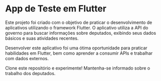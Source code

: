 # App de Teste em Flutter

Este projeto foi criado com o objetivo de praticar o desenvolvimento de aplicativos utilizando o framework Flutter. O aplicativo utiliza a API do governo para buscar informações sobre deputados, exibindo seus dados básicos e suas atividades recentes.

Desenvolver este aplicativo foi uma ótima oportunidade para praticar habilidades em Flutter, bem como aprender a consumir APIs e trabalhar com dados externos.

Clone este repositório e experimente! Mantenha-se informado sobre o trabalho dos deputados.
